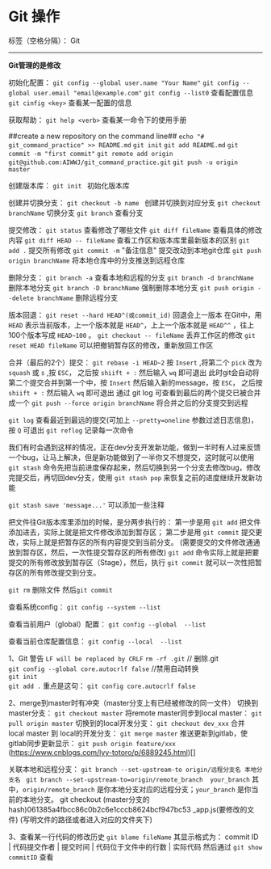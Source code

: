 # Git 操作

标签（空格分隔）： Git

---

**Git管理的是修改**

初始化配置：
`git config --global user.name "Your Name"`
`git config --global user.email "email@example.com"`
`git config --list0` 查看配置信息
`git cinfig <key>` 查看某一配置的信息

获取帮助：
`git help <verb>` 查看某一命令下的使用手册

##create a new repository on the command line##
`echo "# git_command_practice" >> README.md`
`git init`
`git add README.md`
`git commit -m "first commit"`
`git remote add origin` `git@github.com:AIWWJ/git_command_practice.git`
`git push -u origin master`

创建版本库：
`git init ` 初始化版本库

创建并切换分支：
`git checkout -b name ` 创建并切换到对应分支
`git checkout branchName` 切换分支
`git branch` 查看分支

提交修改：
`git status` 查看修改了哪些文件
`git diff fileName` 查看具体的修改内容
`git diff HEAD -- fileName` 查看工作区和版本库里最新版本的区别
`git add .` 提交所有修改
`git commit -m` "备注信息" 提交改动到本地git仓库
`git push origin branchName`  将本地仓库中的分支推送到远程仓库

删除分支：
`git branch -a`  查看本地和远程的分支
`git branch -d branchName` 删除本地分支
`git branch -D branchName` 强制删除本地分支
`git push origin --delete branchName` 删除远程分支

版本回退：
`git reset --hard HEAD^(或commit_id)` 回退会上一版本
在Git中，用 `HEAD` 表示当前版本，上一个版本就是 `HEAD^`，上上一个版本就是 `HEAD^^` ，往上100个版本写成 `HEAD~100` 。
`git checkout -- fileName` 丢弃工作区的修改
`git reset HEAD fileName` 可以把撤销暂存区的修改，重新放回工作区

合并（最后的2个）提交：
`git rebase -i HEAD~2`
按 `Insert` ,将第二个 `pick` 改为 `squash` 或 `s` ,按 `ESC`， 之后按 `shiift + :`  然后输入 `wq` 即可退出
此时git会自动将第二个提交合并到第一个中，按 `Insert`  然后输入新的message，按 `ESC`， 之后按 `shiift + :`  然后输入 `wq` 即可退出
通过 git log 可查看到最后的两个提交已被合并成一个
`git push --force origin branchName` 将合并之后的分支提交到远程

`git log` 查看最近到最远的提交(可加上 `--pretty=oneline` 参数过滤日志信息)，按 `Q` 可退出
`git reflog` 记录每一次命令


我们有时会遇到这样的情况，正在dev分支开发新功能，做到一半时有人过来反馈一个bug，让马上解决，但是新功能做到了一半你又不想提交，这时就可以使用 `git stash` 命令先把当前进度保存起来，然后切换到另一个分支去修改bug，修改完提交后，再切回dev分支，使用 `git stash pop` 来恢复之前的进度继续开发新功能

`git stash save 'message...'` 可以添加一些注释


把文件往Git版本库里添加的时候，是分两步执行的：
第一步是用 `git add` 把文件添加进去，实际上就是把文件修改添加到暂存区；
第二步是用 `git commit` 提交更改，实际上就是把暂存区的所有内容提交到当前分支。
(需要提交的文件修改通通放到暂存区，然后，一次性提交暂存区的所有修改)
`git add` 命令实际上就是把要提交的所有修改放到暂存区（Stage），然后，执行 `git commit` 就可以一次性把暂存区的所有修改提交到分支。

`git rm` 删除文件 然后`git commit`

查看系统config：
`git config --system --list`

查看当前用户（global）配置：
`git config --global  --list`

查看当前仓库配置信息：
`git config --local  --list`


1、Git 警告 `LF will be replaced by CRLF`
`rm -rf .git`  // 删除.git  
`git config --global core.autocrlf false`  //禁用自动转换    
`git init `   
`git add .`
重点是这句： `git config core.autocrlf false`


2、merge到master时有冲突（master分支上有已经被修改的同一文件）
切换到master分支： `git checkout master`
将remote master同步到local master： `git pull origin master`
切换到的local开发分支： `git checkout dev_xxx`
合并 local master 到 local的开发分支： `git merge master`
推送更新到gitlab，使gitlab同步更新显示： `git push origin feature/xxx`
(https://www.cnblogs.com/lyy-totoro/p/6889245.html)[]

关联本地和远程分支：
`git branch --set-upstream-to origin/远程分支名 本地分支名 `
`git branch --set-upstream-to=origin/remote_branch  your_branch`
其中，`origin/remote_branch` 是你本地分支对应的远程分支；`your_branch` 是你当前的本地分支。
git checkout (master分支的hash)061385a4fbcc86c0b2c6e1cccb8624bcf947bc53 _app.js(要修改的文件)
(写明文件的路径或者进入对应的文件夹下)

3、查看某一行代码的修改历史
`git blame fileName` 其显示格式为： 
commit ID | 代码提交作者 | 提交时间 | 代码位于文件中的行数 | 实际代码 
然后通过 `git show commitID` 查看